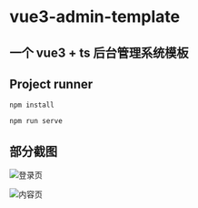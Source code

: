 # vue3-admin-template

## 一个 vue3 + ts 后台管理系统模板

## Project runner
```
npm install

npm run serve
```

## 部分截图
![登录页]('https://github.com/HUYIJUNCODING/vue3-admin-template/blob/main/src/assets/login.png')

![内容页]('https://github.com/HUYIJUNCODING/vue3-admin-template/blob/main/src/assets/page.png')



